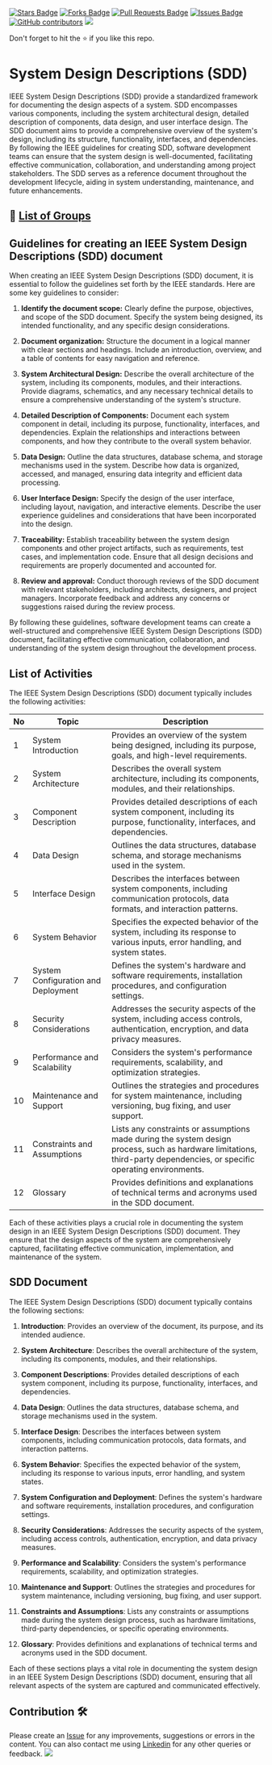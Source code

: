 <a href="https://github.com/drshahizan/software-engineering/stargazers"><img src="https://img.shields.io/github/stars/drshahizan/software-engineering" alt="Stars Badge"/></a>
<a href="https://github.com/drshahizan/software-engineering/network/members"><img src="https://img.shields.io/github/forks/drshahizan/software-engineering" alt="Forks Badge"/></a>
<a href="https://github.com/drshahizan/software-engineering/pulls"><img src="https://img.shields.io/github/issues-pr/drshahizan/software-engineering" alt="Pull Requests Badge"/></a>
<a href="https://github.com/drshahizan/software-engineering/issues"><img src="https://img.shields.io/github/issues/drshahizan/software-engineering" alt="Issues Badge"/></a>
<a href="https://github.com/drshahizan/software-engineering/graphs/contributors"><img alt="GitHub contributors" src="https://img.shields.io/github/contributors/drshahizan/software-engineering?color=2b9348"></a>
![](https://visitor-badge.glitch.me/badge?page_id=drshahizan/software-engineering)

Don't forget to hit the :star: if you like this repo.

# System Design Descriptions (SDD)
IEEE System Design Descriptions (SDD) provide a standardized framework for documenting the design aspects of a system. SDD encompasses various components, including the system architectural design, detailed description of components, data design, and user interface design. The SDD document aims to provide a comprehensive overview of the system's design, including its structure, functionality, interfaces, and dependencies. By following the IEEE guidelines for creating SDD, software development teams can ensure that the system design is well-documented, facilitating effective communication, collaboration, and understanding among project stakeholders. The SDD serves as a reference document throughout the development lifecycle, aiding in system understanding, maintenance, and future enhancements.

## 🔗 [List of Groups](sdd-group.md)

## Guidelines for creating an IEEE System Design Descriptions (SDD) document

When creating an IEEE System Design Descriptions (SDD) document, it is essential to follow the guidelines set forth by the IEEE standards. Here are some key guidelines to consider:

1. **Identify the document scope:** Clearly define the purpose, objectives, and scope of the SDD document. Specify the system being designed, its intended functionality, and any specific design considerations.

2. **Document organization:** Structure the document in a logical manner with clear sections and headings. Include an introduction, overview, and a table of contents for easy navigation and reference.

3. **System Architectural Design:** Describe the overall architecture of the system, including its components, modules, and their interactions. Provide diagrams, schematics, and any necessary technical details to ensure a comprehensive understanding of the system's structure.

4. **Detailed Description of Components:** Document each system component in detail, including its purpose, functionality, interfaces, and dependencies. Explain the relationships and interactions between components, and how they contribute to the overall system behavior.

5. **Data Design:** Outline the data structures, database schema, and storage mechanisms used in the system. Describe how data is organized, accessed, and managed, ensuring data integrity and efficient data processing.

6. **User Interface Design:** Specify the design of the user interface, including layout, navigation, and interactive elements. Describe the user experience guidelines and considerations that have been incorporated into the design.

7. **Traceability:** Establish traceability between the system design components and other project artifacts, such as requirements, test cases, and implementation code. Ensure that all design decisions and requirements are properly documented and accounted for.

8. **Review and approval:** Conduct thorough reviews of the SDD document with relevant stakeholders, including architects, designers, and project managers. Incorporate feedback and address any concerns or suggestions raised during the review process.

By following these guidelines, software development teams can create a well-structured and comprehensive IEEE System Design Descriptions (SDD) document, facilitating effective communication, collaboration, and understanding of the system design throughout the development process.

## List of Activities
The IEEE System Design Descriptions (SDD) document typically includes the following activities:

| No | Topic | Description |
|----|-----------------------------------|---------------------------------------------------------------------------------------------------------------------------------------------------------------------------------|
| 1  | System Introduction               | Provides an overview of the system being designed, including its purpose, goals, and high-level requirements. |
| 2  | System Architecture               | Describes the overall system architecture, including its components, modules, and their relationships. |
| 3  | Component Description             | Provides detailed descriptions of each system component, including its purpose, functionality, interfaces, and dependencies. |
| 4  | Data Design                       | Outlines the data structures, database schema, and storage mechanisms used in the system. |
| 5  | Interface Design                  | Describes the interfaces between system components, including communication protocols, data formats, and interaction patterns. |
| 6  | System Behavior                   | Specifies the expected behavior of the system, including its response to various inputs, error handling, and system states. |
| 7  | System Configuration and Deployment | Defines the system's hardware and software requirements, installation procedures, and configuration settings. |
| 8  | Security Considerations           | Addresses the security aspects of the system, including access controls, authentication, encryption, and data privacy measures. |
| 9  | Performance and Scalability       | Considers the system's performance requirements, scalability, and optimization strategies. |
| 10 | Maintenance and Support           | Outlines the strategies and procedures for system maintenance, including versioning, bug fixing, and user support. |
| 11 | Constraints and Assumptions       | Lists any constraints or assumptions made during the system design process, such as hardware limitations, third-party dependencies, or specific operating environments. |
| 12 | Glossary                          | Provides definitions and explanations of technical terms and acronyms used in the SDD document. |

Each of these activities plays a crucial role in documenting the system design in an IEEE System Design Descriptions (SDD) document. They ensure that the design aspects of the system are comprehensively captured, facilitating effective communication, implementation, and maintenance of the system.

## SDD Document
The IEEE System Design Descriptions (SDD) document typically contains the following sections:

1. **Introduction**: Provides an overview of the document, its purpose, and its intended audience.

2. **System Architecture**: Describes the overall architecture of the system, including its components, modules, and their relationships.

3. **Component Descriptions**: Provides detailed descriptions of each system component, including its purpose, functionality, interfaces, and dependencies.

4. **Data Design**: Outlines the data structures, database schema, and storage mechanisms used in the system.

5. **Interface Design**: Describes the interfaces between system components, including communication protocols, data formats, and interaction patterns.

6. **System Behavior**: Specifies the expected behavior of the system, including its response to various inputs, error handling, and system states.

7. **System Configuration and Deployment**: Defines the system's hardware and software requirements, installation procedures, and configuration settings.

8. **Security Considerations**: Addresses the security aspects of the system, including access controls, authentication, encryption, and data privacy measures.

9. **Performance and Scalability**: Considers the system's performance requirements, scalability, and optimization strategies.

10. **Maintenance and Support**: Outlines the strategies and procedures for system maintenance, including versioning, bug fixing, and user support.

11. **Constraints and Assumptions**: Lists any constraints or assumptions made during the system design process, such as hardware limitations, third-party dependencies, or specific operating environments.

12. **Glossary**: Provides definitions and explanations of technical terms and acronyms used in the SDD document.

Each of these sections plays a vital role in documenting the system design in an IEEE System Design Descriptions (SDD) document, ensuring that all relevant aspects of the system are captured and communicated effectively.

## Contribution 🛠️
Please create an [Issue](https://github.com/drshahizan/software-engineering/issues) for any improvements, suggestions or errors in the content.
You can also contact me using [Linkedin](https://www.linkedin.com/in/drshahizan/) for any other queries or feedback.
![](https://komarev.com/ghpvc/?username=drshahizan&label=Views&color=0e75b6&style=flat)
